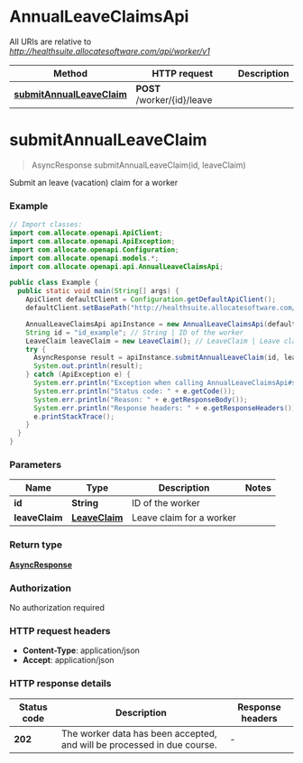 # AnnualLeaveClaimsApi

All URIs are relative to *http://healthsuite.allocatesoftware.com/api/worker/v1*

Method | HTTP request | Description
------------- | ------------- | -------------
[**submitAnnualLeaveClaim**](AnnualLeaveClaimsApi.md#submitAnnualLeaveClaim) | **POST** /worker/{id}/leave | 


<a name="submitAnnualLeaveClaim"></a>
# **submitAnnualLeaveClaim**
> AsyncResponse submitAnnualLeaveClaim(id, leaveClaim)



Submit an leave (vacation) claim for a worker

### Example
```java
// Import classes:
import com.allocate.openapi.ApiClient;
import com.allocate.openapi.ApiException;
import com.allocate.openapi.Configuration;
import com.allocate.openapi.models.*;
import com.allocate.openapi.api.AnnualLeaveClaimsApi;

public class Example {
  public static void main(String[] args) {
    ApiClient defaultClient = Configuration.getDefaultApiClient();
    defaultClient.setBasePath("http://healthsuite.allocatesoftware.com/api/worker/v1");

    AnnualLeaveClaimsApi apiInstance = new AnnualLeaveClaimsApi(defaultClient);
    String id = "id_example"; // String | ID of the worker
    LeaveClaim leaveClaim = new LeaveClaim(); // LeaveClaim | Leave claim for a worker
    try {
      AsyncResponse result = apiInstance.submitAnnualLeaveClaim(id, leaveClaim);
      System.out.println(result);
    } catch (ApiException e) {
      System.err.println("Exception when calling AnnualLeaveClaimsApi#submitAnnualLeaveClaim");
      System.err.println("Status code: " + e.getCode());
      System.err.println("Reason: " + e.getResponseBody());
      System.err.println("Response headers: " + e.getResponseHeaders());
      e.printStackTrace();
    }
  }
}
```

### Parameters

Name | Type | Description  | Notes
------------- | ------------- | ------------- | -------------
 **id** | **String**| ID of the worker |
 **leaveClaim** | [**LeaveClaim**](LeaveClaim.md)| Leave claim for a worker |

### Return type

[**AsyncResponse**](AsyncResponse.md)

### Authorization

No authorization required

### HTTP request headers

 - **Content-Type**: application/json
 - **Accept**: application/json

### HTTP response details
| Status code | Description | Response headers |
|-------------|-------------|------------------|
**202** | The worker data has been accepted, and will be processed in due course. |  -  |

